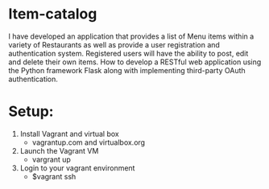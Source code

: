 # Item-catalog

   I have developed an application that provides a list of Menu items within a variety of Restaurants as well as provide a user registration and authentication system. Registered users will have the ability to post, edit and delete their own items.
How to develop a RESTful web application using the Python framework Flask along with implementing third-party OAuth authentication.

# Setup: 
   1. Install Vagrant and virtual box
      * vagrantup.com and virtualbox.org
   2. Launch the Vagrant VM 
      * vargrant up
   3. Login to your vagrant environment 
       * $vagrant ssh
 
